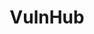 ---
title: "VulnHub"
image: "nahel-abdul-hadi-flha0KwRrRc-unsplash.jpg"
description: "Do minim pariatur officia veniam commodo nulla consequat do eu sunt esse. Non mollit qui labore magna eiusmod dolor voluptate labore culpa ullamco quis labore."
---